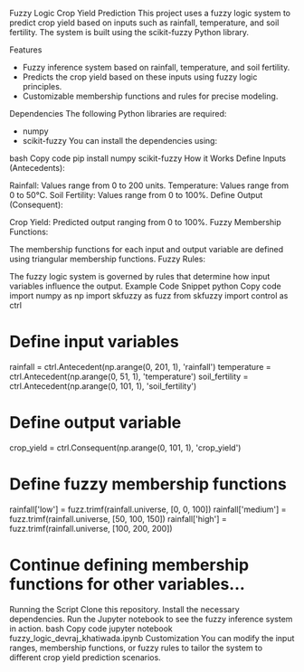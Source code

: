 Fuzzy Logic Crop Yield Prediction
This project uses a fuzzy logic system to predict crop yield based on inputs such as rainfall, temperature, and soil fertility. The system is built using the scikit-fuzzy Python library.

Features
- Fuzzy inference system based on rainfall, temperature, and soil fertility.
- Predicts the crop yield based on these inputs using fuzzy logic principles.
- Customizable membership functions and rules for precise modeling.

Dependencies
The following Python libraries are required:

- numpy
- scikit-fuzzy
You can install the dependencies using:

bash
Copy code
pip install numpy scikit-fuzzy
How it Works
Define Inputs (Antecedents):

Rainfall: Values range from 0 to 200 units.
Temperature: Values range from 0 to 50°C.
Soil Fertility: Values range from 0 to 100%.
Define Output (Consequent):

Crop Yield: Predicted output ranging from 0 to 100%.
Fuzzy Membership Functions:

The membership functions for each input and output variable are defined using triangular membership functions.
Fuzzy Rules:

The fuzzy logic system is governed by rules that determine how input variables influence the output.
Example Code Snippet
python
Copy code
import numpy as np
import skfuzzy as fuzz
from skfuzzy import control as ctrl

# Define input variables
rainfall = ctrl.Antecedent(np.arange(0, 201, 1), 'rainfall')
temperature = ctrl.Antecedent(np.arange(0, 51, 1), 'temperature')
soil_fertility = ctrl.Antecedent(np.arange(0, 101, 1), 'soil_fertility')

# Define output variable
crop_yield = ctrl.Consequent(np.arange(0, 101, 1), 'crop_yield')

# Define fuzzy membership functions
rainfall['low'] = fuzz.trimf(rainfall.universe, [0, 0, 100])
rainfall['medium'] = fuzz.trimf(rainfall.universe, [50, 100, 150])
rainfall['high'] = fuzz.trimf(rainfall.universe, [100, 200, 200])

# Continue defining membership functions for other variables...
Running the Script
Clone this repository.
Install the necessary dependencies.
Run the Jupyter notebook to see the fuzzy inference system in action.
bash
Copy code
jupyter notebook fuzzy_logic_devraj_khatiwada.ipynb
Customization
You can modify the input ranges, membership functions, or fuzzy rules to tailor the system to different crop yield prediction scenarios.

